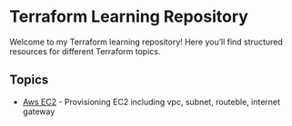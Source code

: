 # Terraform Learning Repository

Welcome to my Terraform learning repository! Here you’ll find structured resources for different Terraform topics.

## Topics

-  [Aws EC2](./aws-ec2/README.md) - Provisioning EC2 including vpc, subnet, routeble, internet gateway
